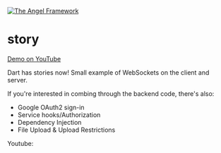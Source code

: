 [![The Angel Framework](https://angel-dart.github.io/images/logo.png)](https://angel-dart.github.io)

# story
[Demo on YouTube](https://youtu.be/1MuJQshBubk)

Dart has stories now! Small example of WebSockets on the client and server.

If you're interested in combing through the backend code, there's also:
* Google OAuth2 sign-in
* Service hooks/Authorization
* Dependency Injection
* File Upload & Upload Restrictions

Youtube: 